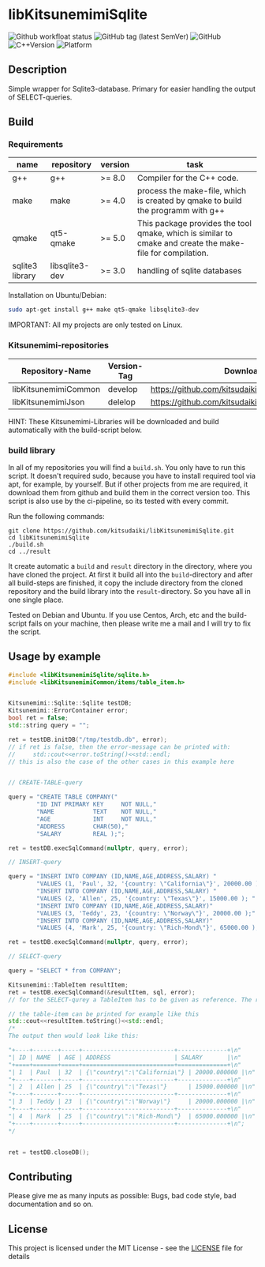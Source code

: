 # libKitsunemimiSqlite

![Github workfloat status](https://img.shields.io/github/actions/workflow/status/kitsudaiki/libKitsunemimiSqlite/build_test.yml?branch=develop&style=flat-square&label=build%20and%20test)
![GitHub tag (latest SemVer)](https://img.shields.io/github/v/tag/kitsudaiki/libKitsunemimiSqlite?label=version&style=flat-square)
![GitHub](https://img.shields.io/github/license/kitsudaiki/libKitsunemimiSqlite?style=flat-square)
![C++Version](https://img.shields.io/badge/c%2B%2B-17-blue?style=flat-square)
![Platform](https://img.shields.io/badge/platform-Linux--x64-lightgrey?style=flat-square)

## Description

Simple wrapper for Sqlite3-database. Primary for easier handling the output of SELECT-queries.

## Build

### Requirements

name | repository | version | task
--- | --- | --- | ---
g++ | g++ | >= 8.0 | Compiler for the C++ code.
make | make | >= 4.0 | process the make-file, which is created by qmake to build the programm with g++
qmake | qt5-qmake | >= 5.0 | This package provides the tool qmake, which is similar to cmake and create the make-file for compilation.
sqlite3 library | libsqlite3-dev | >= 3.0 | handling of sqlite databases

Installation on Ubuntu/Debian:

```bash
sudo apt-get install g++ make qt5-qmake libsqlite3-dev
```

IMPORTANT: All my projects are only tested on Linux.

### Kitsunemimi-repositories

Repository-Name | Version-Tag | Download-Path
--- | --- | ---
libKitsunemimiCommon | develop |  https://github.com/kitsudaiki/libKitsunemimiCommon.git
libKitsunemimiJson| delelop |  https://github.com/kitsudaiki/libKitsunemimiJson.git

HINT: These Kitsunemimi-Libraries will be downloaded and build automatically with the build-script below.

### build library

In all of my repositories you will find a `build.sh`. You only have to run this script. It doesn't required sudo, because you have to install required tool via apt, for example, by yourself. But if other projects from me are required, it download them from github and build them in the correct version too. This script is also use by the ci-pipeline, so its tested with every commit.


Run the following commands:

```
git clone https://github.com/kitsudaiki/libKitsunemimiSqlite.git
cd libKitsunemimiSqlite
./build.sh
cd ../result
```

It create automatic a `build` and `result` directory in the directory, where you have cloned the project. At first it build all into the `build`-directory and after all build-steps are finished, it copy the include directory from the cloned repository and the build library into the `result`-directory. So you have all in one single place.

Tested on Debian and Ubuntu. If you use Centos, Arch, etc and the build-script fails on your machine, then please write me a mail and I will try to fix the script.

## Usage by example

```cpp
#include <libKitsunemimiSqlite/sqlite.h>
#include <libKitsunemimiCommon/items/table_item.h>


Kitsunemimi::Sqlite::Sqlite testDB;
Kitsunemimi::ErrorContainer error;
bool ret = false;
std::string query = "";

ret = testDB.initDB("/tmp/testdb.db", error);
// if ret is false, then the error-message can be printed with:
//     std::cout<<error.toString()<<std::endl;
// this is also the case of the other cases in this example here


// CREATE-TABLE-query

query = "CREATE TABLE COMPANY("
        "ID INT PRIMARY KEY     NOT NULL,"
        "NAME           TEXT    NOT NULL,"
        "AGE            INT     NOT NULL,"
        "ADDRESS        CHAR(50),"
        "SALARY         REAL );";

ret = testDB.execSqlCommand(nullptr, query, error);

// INSERT-query

query = "INSERT INTO COMPANY (ID,NAME,AGE,ADDRESS,SALARY) "
        "VALUES (1, 'Paul', 32, '{country: \"California\"}', 20000.00 ); "
        "INSERT INTO COMPANY (ID,NAME,AGE,ADDRESS,SALARY) "
        "VALUES (2, 'Allen', 25, '{country: \"Texas\"}', 15000.00 ); "
        "INSERT INTO COMPANY (ID,NAME,AGE,ADDRESS,SALARY)"
        "VALUES (3, 'Teddy', 23, '{country: \"Norway\"}', 20000.00 );"
        "INSERT INTO COMPANY (ID,NAME,AGE,ADDRESS,SALARY)"
        "VALUES (4, 'Mark', 25, '{country: \"Rich-Mond\"}', 65000.00 );";

ret = testDB.execSqlCommand(nullptr, query, error);

// SELECT-query

query = "SELECT * from COMPANY";

Kitsunemimi::TableItem resultItem;
ret = testDB.execSqlCommand(&resultItem, sql, error);
// for the SELECT-qurey a TableItem has to be given as reference. The result of the query will be written into this object

// the table-item can be printed for example like this
std::cout<<resultItem.toString()<<std::endl;
/*
The output then would look like this:

"+----+-------+-----+--------------------------+--------------+\n"
"| ID | NAME  | AGE | ADDRESS                  | SALARY       |\n"
"+====+=======+=====+==========================+==============+\n"
"| 1  | Paul  | 32  | {\"country\":\"California\"} | 20000.000000 |\n"
"+----+-------+-----+--------------------------+--------------+\n"
"| 2  | Allen | 25  | {\"country\":\"Texas\"}      | 15000.000000 |\n"
"+----+-------+-----+--------------------------+--------------+\n"
"| 3  | Teddy | 23  | {\"country\":\"Norway\"}     | 20000.000000 |\n"
"+----+-------+-----+--------------------------+--------------+\n"
"| 4  | Mark  | 25  | {\"country\":\"Rich-Mond\"}  | 65000.000000 |\n"
"+----+-------+-----+--------------------------+--------------+\n";
*/


ret = testDB.closeDB();

```

## Contributing

Please give me as many inputs as possible: Bugs, bad code style, bad documentation and so on.

## License

This project is licensed under the MIT License - see the [LICENSE](LICENSE) file for details
